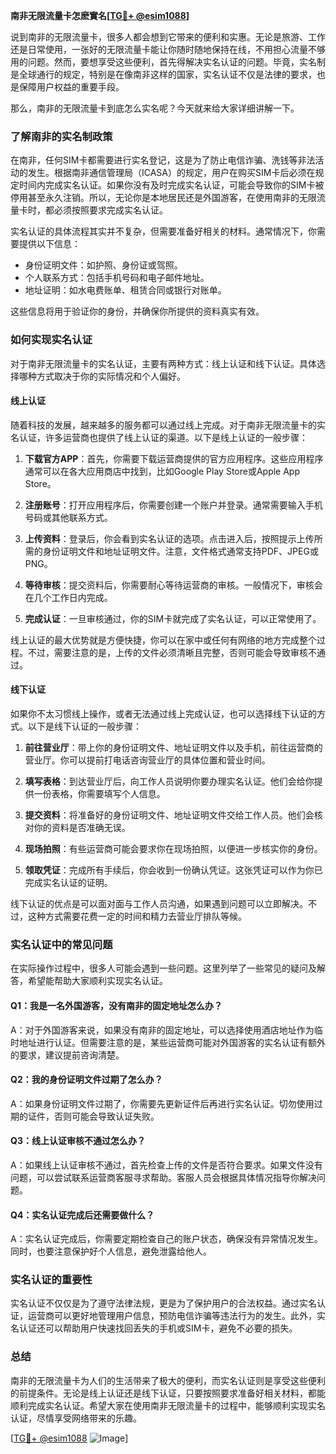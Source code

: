 **南非无限流量卡怎麽實名[[TG💪+ @esim1088](https://t.me/s/esim1088)]**

说到南非的无限流量卡，很多人都会想到它带来的便利和实惠。无论是旅游、工作还是日常使用，一张好的无限流量卡能让你随时随地保持在线，不用担心流量不够用的问题。然而，要想享受这些便利，首先得解决实名认证的问题。毕竟，实名制是全球通行的规定，特别是在像南非这样的国家，实名认证不仅是法律的要求，也是保障用户权益的重要手段。

那么，南非的无限流量卡到底怎么实名呢？今天就来给大家详细讲解一下。

### **了解南非的实名制政策**

在南非，任何SIM卡都需要进行实名登记，这是为了防止电信诈骗、洗钱等非法活动的发生。根据南非通信管理局（ICASA）的规定，用户在购买SIM卡后必须在规定时间内完成实名认证。如果你没有及时完成实名认证，可能会导致你的SIM卡被停用甚至永久注销。所以，无论你是本地居民还是外国游客，在使用南非的无限流量卡时，都必须按照要求完成实名认证。

实名认证的具体流程其实并不复杂，但需要准备好相关的材料。通常情况下，你需要提供以下信息：

- 身份证明文件：如护照、身份证或驾照。
- 个人联系方式：包括手机号码和电子邮件地址。
- 地址证明：如水电费账单、租赁合同或银行对账单。

这些信息将用于验证你的身份，并确保你所提供的资料真实有效。

### **如何实现实名认证**

对于南非无限流量卡的实名认证，主要有两种方式：线上认证和线下认证。具体选择哪种方式取决于你的实际情况和个人偏好。

#### **线上认证**

随着科技的发展，越来越多的服务都可以通过线上完成。对于南非无限流量卡的实名认证，许多运营商也提供了线上认证的渠道。以下是线上认证的一般步骤：

1. **下载官方APP**：首先，你需要下载运营商提供的官方应用程序。这些应用程序通常可以在各大应用商店中找到，比如Google Play Store或Apple App Store。

2. **注册账号**：打开应用程序后，你需要创建一个账户并登录。通常需要输入手机号码或其他联系方式。

3. **上传资料**：登录后，你会看到实名认证的选项。点击进入后，按照提示上传所需的身份证明文件和地址证明文件。注意，文件格式通常支持PDF、JPEG或PNG。

4. **等待审核**：提交资料后，你需要耐心等待运营商的审核。一般情况下，审核会在几个工作日内完成。

5. **完成认证**：一旦审核通过，你的SIM卡就完成了实名认证，可以正常使用了。

线上认证的最大优势就是方便快捷，你可以在家中或任何有网络的地方完成整个过程。不过，需要注意的是，上传的文件必须清晰且完整，否则可能会导致审核不通过。

#### **线下认证**

如果你不太习惯线上操作，或者无法通过线上完成认证，也可以选择线下认证的方式。以下是线下认证的一般步骤：

1. **前往营业厅**：带上你的身份证明文件、地址证明文件以及手机，前往运营商的营业厅。你可以提前打电话咨询营业厅的具体位置和营业时间。

2. **填写表格**：到达营业厅后，向工作人员说明你要办理实名认证。他们会给你提供一份表格，你需要填写个人信息。

3. **提交资料**：将准备好的身份证明文件、地址证明文件交给工作人员。他们会核对你的资料是否准确无误。

4. **现场拍照**：有些运营商可能会要求你在现场拍照，以便进一步核实你的身份。

5. **领取凭证**：完成所有手续后，你会收到一份确认凭证。这张凭证可以作为你已完成实名认证的证明。

线下认证的优点是可以面对面与工作人员沟通，如果遇到问题可以立即解决。不过，这种方式需要花费一定的时间和精力去营业厅排队等候。

### **实名认证中的常见问题**

在实际操作过程中，很多人可能会遇到一些问题。这里列举了一些常见的疑问及解答，希望能帮助大家顺利实现实名认证。

#### **Q1：我是一名外国游客，没有南非的固定地址怎么办？**

A：对于外国游客来说，如果没有南非的固定地址，可以选择使用酒店地址作为临时地址进行认证。但需要注意的是，某些运营商可能对外国游客的实名认证有额外的要求，建议提前咨询清楚。

#### **Q2：我的身份证明文件过期了怎么办？**

A：如果身份证明文件过期了，你需要先更新证件后再进行实名认证。切勿使用过期的证件，否则可能会导致认证失败。

#### **Q3：线上认证审核不通过怎么办？**

A：如果线上认证审核不通过，首先检查上传的文件是否符合要求。如果文件没有问题，可以尝试联系运营商客服寻求帮助。客服人员会根据具体情况指导你解决问题。

#### **Q4：实名认证完成后还需要做什么？**

A：实名认证完成后，你需要定期检查自己的账户状态，确保没有异常情况发生。同时，也要注意保护好个人信息，避免泄露给他人。

### **实名认证的重要性**

实名认证不仅仅是为了遵守法律法规，更是为了保护用户的合法权益。通过实名认证，运营商可以更好地管理用户信息，预防电信诈骗等违法行为的发生。此外，实名认证还可以帮助用户快速找回丢失的手机或SIM卡，避免不必要的损失。

### **总结**

南非的无限流量卡为人们的生活带来了极大的便利，而实名认证则是享受这些便利的前提条件。无论是线上认证还是线下认证，只要按照要求准备好相关材料，都能顺利完成实名认证。希望大家在使用南非无限流量卡的过程中，能够顺利实现实名认证，尽情享受网络带来的乐趣。

[[TG💪+ @esim1088](https://t.me/s/esim1088) ![Image](https://i.postimg.cc/4NQfJmqS/Snipaste-2025-05-13-00-14-12.png)]